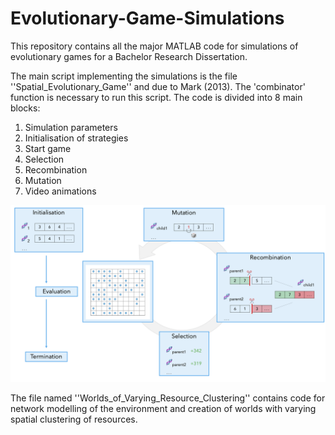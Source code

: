 # Evolutionary-Game-Simulations

This repository contains all the major MATLAB code for simulations of evolutionary games for a Bachelor Research Dissertation. 

The main script implementing the simulations is the file ''Spatial_Evolutionary_Game'' and due to Mark (2013). The 'combinator' function is necessary to run this script. The code is divided into 8 main blocks:
1. Simulation parameters
2. Initialisation of strategies
3. Start game
5. Selection
6. Recombination
7. Mutation
8. Video animations

![alt text](https://github.com/FrancescoInnocenti/Evolutionary-Game-Simulations/blob/main/Model_Schematic.png)

The file named ''Worlds_of_Varying_Resource_Clustering'' contains code for network modelling of the environment and creation of worlds with varying spatial clustering of resources.

